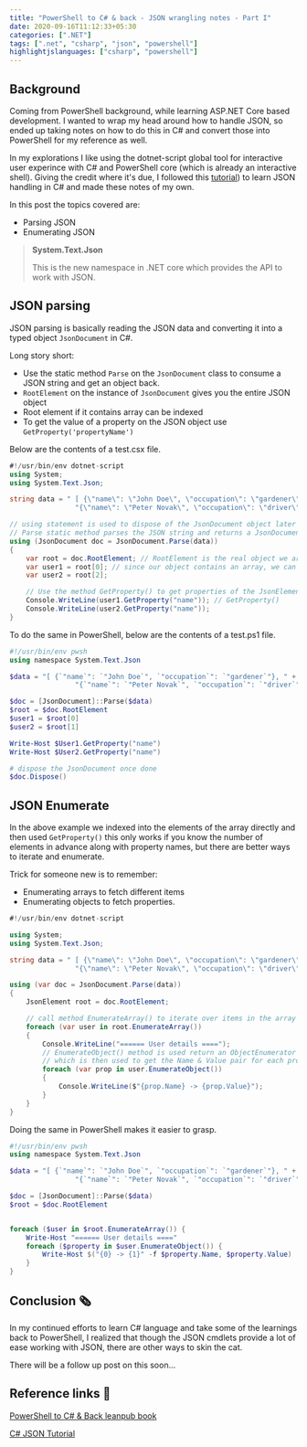 ```yaml
---
title: "PowerShell to C# & back - JSON wrangling notes - Part I"
date: 2020-09-16T11:12:33+05:30
categories: [".NET"]
tags: [".net", "csharp", "json", "powershell"]
highlightjslanguages: ["csharp", "powershell"]
---
```


## Background

Coming from PowerShell background, while learning ASP.NET Core based development. I wanted to wrap my head around how to handle JSON, so ended up taking notes on how to do this in C# and convert those into PowerShell for my reference as well.

In my explorations I like using the dotnet-script global tool for interactive user experince with C# and PowerShell core (which is already an interactive shell). Giving the credit where it's due, I followed this [tutorial](http://zetcode.com/csharp/json/)) to learn JSON handling in C# and made these notes of my own.

In this post the topics covered are:

* Parsing JSON
* Enumerating JSON

> **System.Text.Json**
>
> This is the new namespace in .NET core which provides the API to work with JSON.

## JSON parsing

JSON parsing is basically reading the JSON data and converting it into a typed object `JsonDocument` in C#.

Long story short:

* Use the static method `Parse` on the `JsonDocument` class to consume a JSON string and get an object back.
* `RootElement` on the instance of `JsonDocument` gives you the entire JSON object
* Root element if it contains array can be indexed
* To get the value of a property on the JSON object use `GetProperty('propertyName')`

Below are the contents of a test.csx file.

```csharp
#!/usr/bin/env dotnet-script
using System;
using System.Text.Json;

string data = " [ {\"name\": \"John Doe\", \"occupation\": \"gardener\"}, " +
                "{\"name\": \"Peter Novak\", \"occupation\": \"driver\"} ]";

// using statement is used to dispose of the JsonDocument object later
// Parse static method parses the JSON string and returns a JsonDocument instance
using (JsonDocument doc = JsonDocument.Parse(data))
{
    var root = doc.RootElement; // RootElement is the real object we are after
    var user1 = root[0]; // since our object contains an array, we can index into it
    var user2 = root[2];

    // Use the method GetProperty() to get properties of the JsonElement object
    Console.WriteLine(user1.GetProperty("name")); // GetProperty()
    Console.WriteLine(user2.GetProperty("name"));
}
```

To do the same in PowerShell, below are the contents of a test.ps1 file.

```powershell
#!/usr/bin/env pwsh
using namespace System.Text.Json

$data = "[ {`"name`": `"John Doe`", `"occupation`": `"gardener`"}, " +
                "{`"name`": `"Peter Novak`", `"occupation`": `"driver`"} ]";

$doc = [JsonDocument]::Parse($data)
$root = $doc.RootElement
$user1 = $root[0]
$user2 = $root[1]

Write-Host $User1.GetProperty("name")
Write-Host $User2.GetProperty("name")

# dispose the JsonDocument once done
$doc.Dispose()
```

## JSON Enumerate

In the above example we indexed into the elements of the array directly and then used `GetProperty()` this only works if you know the number of elements in advance along with property names, but there are better ways to iterate and enumerate.

Trick for someone new is to remember:

* Enumerating arrays to fetch different items
* Enumerating objects to fetch properties.

```csharp
#!/usr/bin/env dotnet-script

using System;
using System.Text.Json;

string data = " [ {\"name\": \"John Doe\", \"occupation\": \"gardener\"}, " +
                "{\"name\": \"Peter Novak\", \"occupation\": \"driver\"} ]";

using (var doc = JsonDocument.Parse(data))
{
    JsonElement root = doc.RootElement;

    // call method EnumerateArray() to iterate over items in the array
    foreach (var user in root.EnumerateArray())
    {
        Console.WriteLine("====== User details ====");
        // EnumerateObject() method is used return an ObjectEnumerator
        // which is then used to get the Name & Value pair for each property
        foreach (var prop in user.EnumerateObject())
        {
            Console.WriteLine($"{prop.Name} -> {prop.Value}");
        }
    }
}
```

Doing the same in PowerShell makes it easier to grasp.

```powershell
#!/usr/bin/env pwsh
using namespace System.Text.Json

$data = "[ {`"name`": `"John Doe`", `"occupation`": `"gardener`"}, " +
                "{`"name`": `"Peter Novak`", `"occupation`": `"driver`"} ]";

$doc = [JsonDocument]::Parse($data)
$root = $doc.RootElement


foreach ($user in $root.EnumerateArray()) {
    Write-Host "====== User details ===="
    foreach ($property in $user.EnumerateObject()) {
        Write-Host $("{0} -> {1}" -f $property.Name, $property.Value)
    }
}
```

## Conclusion 🗞

In my continued efforts to learn C# language and take some of the learnings back to PowerShell, I realized that though the JSON cmdlets provide a lot of ease working with JSON, there are other ways to skin the cat.

There will be a follow up post on this soon...

## Reference links 📖

[PowerShell to C# & Back leanpub book](https://leanpub.com/powershell-to-csharp)

[C# JSON Tutorial](http://zetcode.com/csharp/json/)
